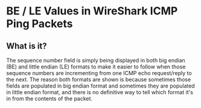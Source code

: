 # BE / LE Values in WireShark ICMP Ping Packets

## What is it?

The sequence number field is simply being displayed in both big endian (BE) and little endian (LE) formats to make it easier to follow when those sequence numbers are incrementing from one ICMP echo request/reply to the next. The reason both formats are shown is because sometimes those fields are populated in big endian format and sometimes they are populated in little endian format, and there is no definitive way to tell which format it's in from the contents of the packet.
